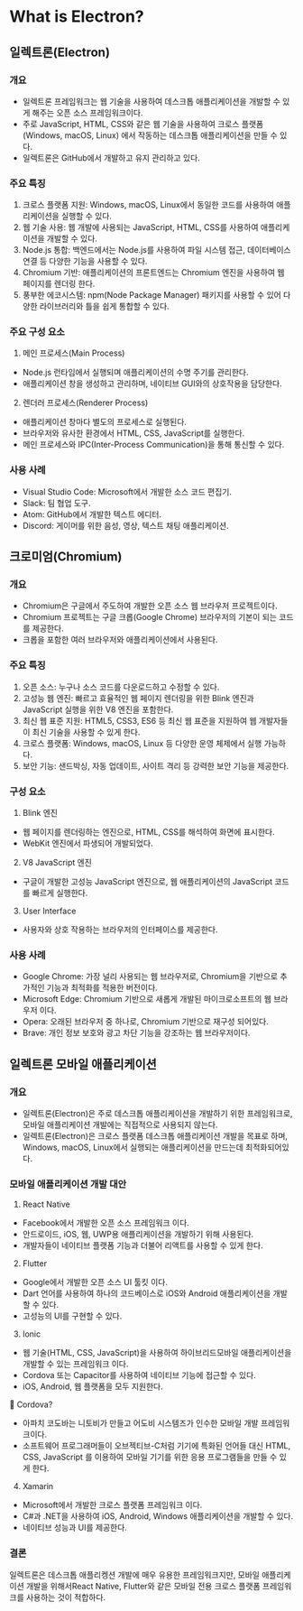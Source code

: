 # What is Electron?

## 일렉트론(Electron)

### 개요

* 일렉트론 프레임워크는 웹 기술을 사용하여 데스크톱 애플리케이션을 개발할 수 있게 해주는 오픈 소스 프레임워크이다.&#x20;
* 주로 JavaScript, HTML, CSS와 같은 웹 기술을 사용하여 크로스 플랫폼(Windows, macOS, Linux)     에서  작동하는 데스크톱 애플리케이션을 만들 수 있다.
* 일렉트론은 GitHub에서 개발하고 유지 관리하고 있다.

### 주요 특징

1. 크로스 플랫폼 지원: Windows, macOS, Linux에서 동일한 코드를 사용하여 애플리케이션을 실행할 수   있다.
2. 웹 기술 사용: 웹 개발에 사용되는 JavaScript, HTML, CSS를 사용하여 애플리케이션을 개발할 수 있다.
3. Node.js 통합: 백엔드에서는 Node.js를 사용하여 파일 시스템 접근, 데이터베이스 연결 등 다양한 기능을 사용할 수 있다.
4. Chromium 기반: 애플리케이션의 프론트엔드는 Chromium 엔진을 사용하여 웹 페이지를 렌더링 한다.
5. 풍부한 에코시스템: npm(Node Package Manager) 패키지를 사용할 수 있어 다양한 라이브러리와 틀을 쉽게 통합할 수 있다.

### 주요 구성 요소

1. 메인 프로세스(Main Process)

* Node.js 런타임에서 실행되며 애플리케이션의 수명 주기를 관리한다.
* 애플리케이션 창을 생성하고 관리하며, 네이티브 GUI와의 상호작용을 담당한다.

2. 렌더러 프로세스(Renderer Process)

* 애플리케이션 창마다 별도의 프로세스로 실행된다.
* 브라우저와 유사한 환경에서 HTML, CSS, JavaScript를 실행한다.
* 메인 프로세스와 IPC(Inter-Process Communication)을 통해 통신할 수 있다.

### 사용 사례

* Visual Studio Code: Microsoft에서 개발한 소스 코드 편집기.
* Slack: 팀 협업 도구.
* Atom: GitHub에서 개발한 텍스트 에디터.
* Discord: 게이머를 위한 음성, 영상, 텍스트 채팅 애플리케이션.

## 크로미엄(Chromium)

### 개요

* Chromium은 구글에서 주도하여 개발한 오픈 소스 웹 브라우저 프로젝트이다.
* Chromium 프로젝트는 구글 크롭(Google Chrome) 브라우저의 기본이 되는 코드를 제공한다.
* 크롭을 포함한 여러 브라우저와 애플리케이션에서 사용된다.

### 주요 특징

1. 오픈 소스: 누구나 소스 코드를 다운로드하고 수정할 수 있다.
2. 고성능 웹 엔진: 빠르고 효율적인 웹 페이지 렌더링을 위한 Blink 엔진과 JavaScript 실행을 위한 V8     엔진을 포함한다.
3. 최신 웹 표준 지원: HTML5, CSS3, ES6 등 최신 웹 표준을 지원하여 웹 개발자들이 최신 기술을 사용할 수 있게 한다.
4. 크로스 플랫폼: Windows, macOS, Linux 등 다양한 운영 체제에서 실행 가능하다.
5. 보안 기능: 샌드박싱, 자동 업데이트, 사이트 격리 등 강력한 보안 기능을 제공한다.

### 구성 요소

1. Blink 엔진

* 웹 페이지를 렌더링하는 엔진으로, HTML, CSS를 해석하여 화면에 표시한다.
* WebKit 엔진에서 파생되어 개발되었다.

2. V8 JavaScript 엔진

* 구글이 개발한 고성능 JavaScript 엔진으로, 웹 애플리케이션의 JavaScript 코드를 빠르게 실행한다.

3. User Interface

* 사용자와 상호 작용하는 브라우저의 인터페이스를 제공한다.

### 사용 사례

* Google Chrome: 가장 널리 사용되는 웹 브라우저로, Chromium을 기반으로 추가적인 기능과 최적화를 적용한 버전이다.
* Microsoft Edge: Chromium 기반으로 새롭게 개발된 마이크로소프트의 웹 브라우저 이다.
* Opera: 오래된 브라우저 중 하나로, Chromium 기반으로 재구성 되어있다.
* Brave: 개인 정보 보호와 광고 차단 기능을 강조하는 웹 브라우저이다.

## 일렉트론 모바일 애플리케이션

### 개요

* 일렉트론(Electron)은 주로 데스크톱 애플리케이션을 개발하기 위한 프레임워크로, 모바일 애플리케이션 개발에는 직접적으로 사용되지 않는다.
* 일렉트론(Electron)은 크로스 플랫폼 데스크톱 애플리케이션 개발을 목표로 하며, Windows, macOS, Linux에서 실행되는 애플리케이션을 만드는데 최적화되어있다.

### 모바일 애플리케이션 개발 대안

1. React Native

* Facebook에서 개발한 오픈 소스 프레임워크 이다.
* 안드로이드, iOS, 웹, UWP용 애플리케이션을 개발하기 위해 사용된다.
* 개발자들이 네이티브 플랫폼 기능과 더불어 리액트를 사용할 수 있게 한다.

2. Flutter

* Google에서 개발한 오픈 소스 UI 툴킷 이다.
* Dart 언어를 사용하여 하나의 코드베이스로 iOS와 Android 애플리케이션을 개발할 수 있다.
* 고성능의 UI를 구현할 수 있다.

3. lonic

* 웹 기술(HTML, CSS, JavaScript)을 사용하여 하이브리드모바일 애플리케이션을 개발할 수 있는 프레임워크 이다.
* Cordova 또는 Capacitor를 사용하여 네이티브 기능에 접근할 수 있다.
* iOS, Android, 웹 플랫폼을 모두 지원한다.

:clap: Cordova?

* 아파치 코도바는 니토비가 만들고 어도비 시스템즈가 인수한 모바일 개발 프레임워크이다.&#x20;
* 소프트웨어 프로그래머들이 오브젝티브-C처럼 기기에 특화된 언어들 대신 HTML, CSS, JavaScript 를 이용하여 모바일 기기를 위한 응용 프로그램들을 만들 수 있게 한다.

4. Xamarin

* Microsoft에서 개발한 크로스 플랫폼 프레임워크 이다.
* C#과 .NET을 사용하여 iOS, Android, Windows 애플리케이션을 개발할 수 있다.
* 네이티브 성능과 UI를 제공한다.

### 결론

일렉트론은 데스크톱 애플리켕션 개발에 매우 유용한 프레임워크지만, 모바일 애플리케이션 개발을 위해서React Native, Flutter와 같은 모바일 전용 크로스 플랫폼 프레임워크를 사용하는 것이 적합하다.













